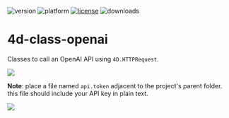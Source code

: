 ![version](https://img.shields.io/badge/version-20%2B-E23089)
![platform](https://img.shields.io/static/v1?label=platform&message=mac-intel%20|%20mac-arm%20|%20win-64&color=blue)
[![license](https://img.shields.io/github/license/miyako/4d-class-openai)](LICENSE)
![downloads](https://img.shields.io/github/downloads/miyako/4d-class-openai/total)

# 4d-class-openai
Classes to call an OpenAI API using `4D.HTTPRequest`.

![](https://github.com/miyako/4d-class-openai/assets/1725068/9dfb2304-2381-4abf-ac87-1c9b1f381018)

**Note**: place a file named `api.token` adjacent to the project's parent folder. this file should include your API key in plain text.

![](https://github.com/miyako/4d-class-openai/assets/1725068/8bbf529a-76af-4e0c-8c43-9d7e86c7a938)
